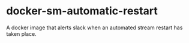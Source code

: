 # docker-sm-automatic-restart
A docker image that alerts slack when an automated stream restart has taken place.
